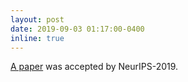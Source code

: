 ```yaml
---
layout: post
date: 2019-09-03 01:17:00-0400
inline: true
---
```


[A paper](https://arxiv.org/abs/1905.11666) was accepted by NeurIPS-2019.
